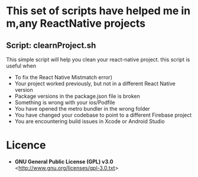 # This set of scripts have helped me in m,any ReactNative projects

## Script: clearnProject.sh  

This simple script will help you clean your react-native project. this script is useful when 
  * To fix the React Native Mistmatch error)
  * Your project worked previously, but not in a different React Native version
  * Package versions in the package.json file is broken
  * Something is wrong with your ios/Podfile
  * You have opened the metro bundler in the wrong folder
  * You have changed your codebase to point to a different Firebase project
  * You are encountering build issues in Xcode or Android Studio

# Licence
 * **GNU General Public License (GPL) v3.0**  &lt;<http://www.gnu.org/licenses/gpl-3.0.txt>&gt;
